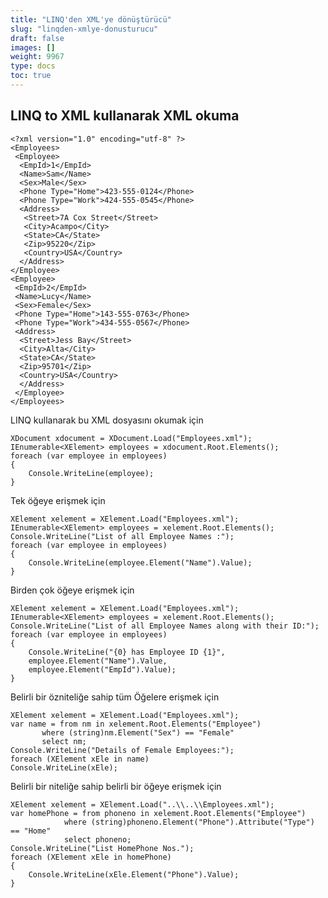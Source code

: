 ```yaml
---
title: "LINQ'den XML'ye dönüştürücü"
slug: "linqden-xmlye-donusturucu"
draft: false
images: []
weight: 9967
type: docs
toc: true
---
```


## LINQ to XML kullanarak XML okuma
    <?xml version="1.0" encoding="utf-8" ?>
    <Employees>
     <Employee>
      <EmpId>1</EmpId>
      <Name>Sam</Name>   
      <Sex>Male</Sex>
      <Phone Type="Home">423-555-0124</Phone>
      <Phone Type="Work">424-555-0545</Phone>
      <Address>
       <Street>7A Cox Street</Street>
       <City>Acampo</City>
       <State>CA</State>
       <Zip>95220</Zip>
       <Country>USA</Country>
      </Address>
    </Employee>
    <Employee>
     <EmpId>2</EmpId>
     <Name>Lucy</Name>
     <Sex>Female</Sex>
     <Phone Type="Home">143-555-0763</Phone>
     <Phone Type="Work">434-555-0567</Phone>
     <Address>
      <Street>Jess Bay</Street>
      <City>Alta</City>
      <State>CA</State>
      <Zip>95701</Zip>
      <Country>USA</Country>
      </Address>
     </Employee>
    </Employees>
LINQ kullanarak bu XML dosyasını okumak için

    XDocument xdocument = XDocument.Load("Employees.xml");
    IEnumerable<XElement> employees = xdocument.Root.Elements();
    foreach (var employee in employees)
    {
        Console.WriteLine(employee);
    }
Tek öğeye erişmek için

    XElement xelement = XElement.Load("Employees.xml");
    IEnumerable<XElement> employees = xelement.Root.Elements();
    Console.WriteLine("List of all Employee Names :");
    foreach (var employee in employees)
    {
        Console.WriteLine(employee.Element("Name").Value);
    }

Birden çok öğeye erişmek için

    XElement xelement = XElement.Load("Employees.xml");
    IEnumerable<XElement> employees = xelement.Root.Elements();
    Console.WriteLine("List of all Employee Names along with their ID:");
    foreach (var employee in employees)
    {
        Console.WriteLine("{0} has Employee ID {1}",
        employee.Element("Name").Value,
        employee.Element("EmpId").Value);
    }
Belirli bir özniteliğe sahip tüm Öğelere erişmek için

    XElement xelement = XElement.Load("Employees.xml");
    var name = from nm in xelement.Root.Elements("Employee")
           where (string)nm.Element("Sex") == "Female"
           select nm;
    Console.WriteLine("Details of Female Employees:");
    foreach (XElement xEle in name)
    Console.WriteLine(xEle);

Belirli bir niteliğe sahip belirli bir öğeye erişmek için

    XElement xelement = XElement.Load("..\\..\\Employees.xml");
    var homePhone = from phoneno in xelement.Root.Elements("Employee")
                where (string)phoneno.Element("Phone").Attribute("Type") == "Home"
                select phoneno;
    Console.WriteLine("List HomePhone Nos.");
    foreach (XElement xEle in homePhone)
    {
        Console.WriteLine(xEle.Element("Phone").Value);
    }


